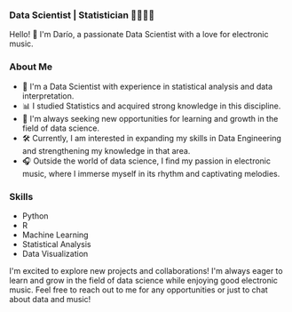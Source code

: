### Data Scientist | Statistician 👨‍🔬🥽🧪
 Hello! 👋 I'm Darío, a passionate Data Scientist with a love for electronic music.

### About Me
- 🔬 I'm a Data Scientist with experience in statistical analysis and data interpretation.
- 📊 I studied Statistics and acquired strong knowledge in this discipline.
- 🌱 I'm always seeking new opportunities for learning and growth in the field of data science.
- 🛠️ Currently, I am interested in expanding my skills in Data Engineering and strengthening my knowledge in that area.
- 🎧 Outside the world of data science, I find my passion in electronic music, where I immerse myself in its rhythm and captivating melodies.

### Skills
- Python
- R
- Machine Learning
- Statistical Analysis
- Data Visualization

I'm excited to explore new projects and collaborations! I'm always eager to learn and grow in the field of data science while enjoying good electronic music. Feel free to reach out to me for any opportunities or just to chat about data and music!

<!---
You can find me at:
- [LinkedIn](https://www.linkedin.com/your_profile)
- [Twitter](https://www.twitter.com/your_username)
- [Website](https://www.yourwebsite.com)
-->
